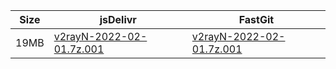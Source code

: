 |    Size   |     jsDelivr  | FastGit |
|  ---  |  ---  |  ---  |
| 19MB | [v2rayN-2022-02-01.7z.001](https://cdn.jsdelivr.net/gh/googleians/v2rayN-32@main/v2rayN-2022-02-01.7z.001) | [v2rayN-2022-02-01.7z.001](https://raw.fastgit.org/googleians/v2rayN-32/main/v2rayN-2022-02-01.7z.001) |
